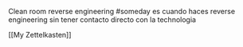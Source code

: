 Clean room reverse engineering #someday es cuando haces reverse engineering sin tener contacto directo con la technologia

[[My Zettelkasten]]